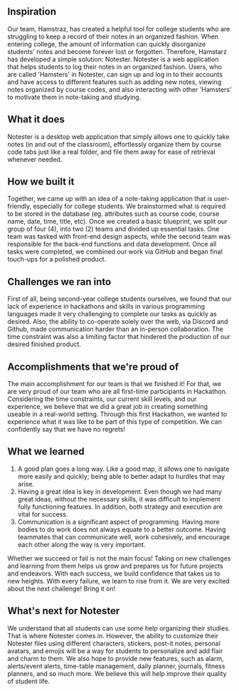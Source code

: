 ## Inspiration 
Our team, Hamstraz, has created a helpful tool for college students who are struggling to keep a record of their notes in an organized fashion. When entering college, the amount of information can quickly disorganize students' notes and become forever lost or forgotten. Therefore, Hamstarz has developed a simple solution: Notester. Notester is a web application that helps students to log their notes in an organized fashion. Users, who are called 'Hamsters' in Notester, can sign up and log in to their accounts and have access to different features such as adding new notes, viewing notes organized by course codes, and also interacting with other 'Hamsters' to motivate them in note-taking and studying.

## What it does
Notester is a desktop web application that simply allows one to quickly take notes (in and out of the classroom), effortlessly organize them by course code tabs just like a real folder, and file them away for ease of retrieval whenever needed.

## How we built it
Together, we came up with an idea of a note-taking application that is user-friendly, especially for college students. We brainstormed what is required to be stored in the database (eg. attributes such as course code, course name, date, time, title, etc). Once we created a basic blueprint, we split our group of four (4), into two (2) teams and divided up essential tasks. One team was tasked with front-end design aspects, while the second team was responsible for the back-end functions and data development. Once all tasks were completed, we combined our work via GitHub and began final touch-ups for a polished product.

## Challenges we ran into
First of all, being second-year college students ourselves, we found that our lack of experience in hackathons and skills in various programming languages made it very challenging to complete our tasks as quickly as desired. Also, the ability to co-operate solely over the web, via Discord and Github, made communication harder than an in-person collaboration. The time constraint was also a limiting factor that hindered the production of our desired finished product.

## Accomplishments that we're proud of
The main accomplishment for our team is that we finished it! For that, we are very proud of our team who are all first-time participants in Hackathon. Considering the time constraints, our current skill levels, and our experience, we believe that we did a great job in creating something useable in a real-world setting. Through this first Hackathon, we wanted to experience what it was like to be part of this type of competition. We can confidently say that we have no regrets!

## What we learned
1. A good plan goes a long way. Like a good map, it allows one to navigate more easily and quickly; being able to better adapt to hurdles that may arise.
2. Having a great idea is key in development. Even though we had many great ideas, without the necessary skills, it was difficult to implement fully functioning features. In addition, both strategy and execution are vital for success.
3. Communication is a significant aspect of programming. Having more bodies to do work does not always equate to a better outcome. Having teammates that can communicate well, work cohesively, and encourage each other along the way is very important.

Whether we succeed or fail is not the main focus! Taking on new challenges and learning from them helps us grow and prepares us for future projects and endeavors. With each success, we build confidence that takes us to new heights. With every failure, we learn to rise from it. We are very excited about the next challenge! Bring it on!

## What's next for Notester
We understand that all students can use some help organizing their studies. That is where Notester comes in. However, the ability to customize their Notester files using different characters, stickers, post-it notes, personal avatars, and emojis will be a way for students to personalize and add flair and charm to them. We also hope to provide new features, such as alarm, alerts/event alerts, time-table management, daily planner, journals, fitness planners, and so much more. We believe this will help improve their quality of student life.
